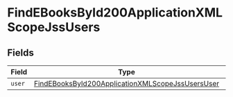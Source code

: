 # FindEBooksById200ApplicationXMLScopeJssUsers


## Fields

| Field                                                                                                                           | Type                                                                                                                            | Required                                                                                                                        | Description                                                                                                                     |
| ------------------------------------------------------------------------------------------------------------------------------- | ------------------------------------------------------------------------------------------------------------------------------- | ------------------------------------------------------------------------------------------------------------------------------- | ------------------------------------------------------------------------------------------------------------------------------- |
| `user`                                                                                                                          | [FindEBooksById200ApplicationXMLScopeJssUsersUser](../../models/operations/findebooksbyid200applicationxmlscopejssusersuser.md) | :heavy_minus_sign:                                                                                                              | N/A                                                                                                                             |